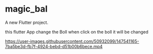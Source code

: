 # magic_bal

A new Flutter project.

this flutter App change the Boll when click on the boll it will be changed


https://user-images.githubusercontent.com/50932099/147541165-7ba5be3d-fb7f-4924-bebd-d51b00b6bece.mp4

